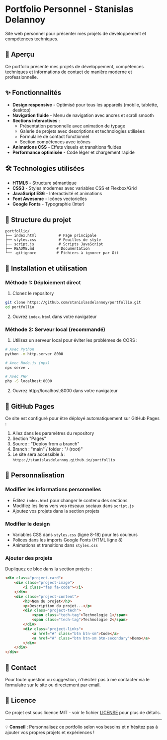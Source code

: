 # Portfolio Personnel - Stanislas Delannoy

Site web personnel pour présenter mes projets de développement et compétences techniques.

## 🚀 Aperçu

Ce portfolio présente mes projets de développement, compétences techniques et informations de contact de manière moderne et professionnelle.

## ✨ Fonctionnalités

- **Design responsive** - Optimisé pour tous les appareils (mobile, tablette, desktop)
- **Navigation fluide** - Menu de navigation avec ancres et scroll smooth
- **Sections interactives** :
  - Présentation personnelle avec animation de typage
  - Galerie de projets avec descriptions et technologies utilisées
  - Formulaire de contact fonctionnel
  - Section compétences avec icônes
- **Animations CSS** - Effets visuels et transitions fluides
- **Performance optimisée** - Code léger et chargement rapide

## 🛠️ Technologies utilisées

- **HTML5** - Structure sémantique
- **CSS3** - Styles modernes avec variables CSS et Flexbox/Grid
- **JavaScript ES6** - Interactivité et animations
- **Font Awesome** - Icônes vectorielles
- **Google Fonts** - Typographie (Inter)

## 📁 Structure du projet

```
portfollio/
├── index.html          # Page principale
├── styles.css          # Feuilles de style
├── script.js           # Scripts JavaScript
├── README.md          # Documentation
└── .gitignore         # Fichiers à ignorer par Git
```

## 🚀 Installation et utilisation

### Méthode 1: Déploiement direct
1. Clonez le repository
```bash
git clone https://github.com/stanislasdelannoy/portfollio.git
cd portfollio
```

2. Ouvrez `index.html` dans votre navigateur

### Méthode 2: Serveur local (recommandé)
1. Utilisez un serveur local pour éviter les problèmes de CORS :
```bash
# Avec Python
python -m http.server 8000

# Avec Node.js (npx)
npx serve .

# Avec PHP
php -S localhost:8000
```

2. Ouvrez http://localhost:8000 dans votre navigateur

## 📱 GitHub Pages

Ce site est configuré pour être déployé automatiquement sur GitHub Pages :

1. Allez dans les paramètres du repository
2. Section "Pages" 
3. Source : "Deploy from a branch"
4. Branch : "main" / folder : "/ (root)"
5. Le site sera accessible à : `https://stanislasdelannoy.github.io/portfollio`

## 🎨 Personnalisation

### Modifier les informations personnelles
- Éditez `index.html` pour changer le contenu des sections
- Modifiez les liens vers vos réseaux sociaux dans `script.js`
- Ajoutez vos projets dans la section projets

### Modifier le design
- Variables CSS dans `styles.css` (ligne 8-18) pour les couleurs
- Polices dans les imports Google Fonts (HTML ligne 8)
- Animations et transitions dans `styles.css`

### Ajouter des projets
Dupliquez ce bloc dans la section projets :
```html
<div class="project-card">
    <div class="project-image">
        <i class="fas fa-code"></i>
    </div>
    <div class="project-content">
        <h3>Nom du projet</h3>
        <p>Description du projet...</p>
        <div class="project-tech">
            <span class="tech-tag">Technologie 1</span>
            <span class="tech-tag">Technologie 2</span>
        </div>
        <div class="project-links">
            <a href="#" class="btn btn-sm">Code</a>
            <a href="#" class="btn btn-sm btn-secondary">Demo</a>
        </div>
    </div>
</div>
```

## 📧 Contact

Pour toute question ou suggestion, n'hésitez pas à me contacter via le formulaire sur le site ou directement par email.

## 📄 Licence

Ce projet est sous licence MIT - voir le fichier [LICENSE](LICENSE) pour plus de détails.

---

💡 **Conseil** : Personnalisez ce portfolio selon vos besoins et n'hésitez pas à ajouter vos propres projets et expériences !